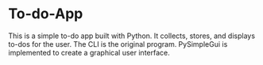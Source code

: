 # To-do-App

This is a simple to-do app built with Python. It collects, stores, and displays to-dos for the user. 
The CLI is the original program.
PySimpleGui is implemented to create a graphical user interface.
